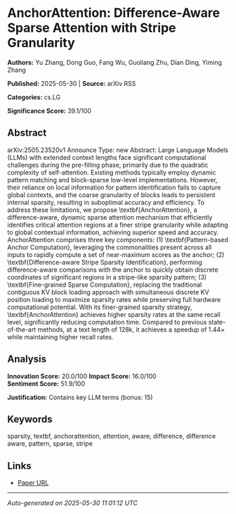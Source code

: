 # AnchorAttention: Difference-Aware Sparse Attention with Stripe Granularity

**Authors:** Yu Zhang, Dong Guo, Fang Wu, Guoliang Zhu, Dian Ding, Yiming Zhang

**Published:** 2025-05-30 | **Source:** arXiv RSS

**Categories:** cs.LG

**Significance Score:** 39.1/100

## Abstract

arXiv:2505.23520v1 Announce Type: new 
Abstract: Large Language Models (LLMs) with extended context lengths face significant computational challenges during the pre-filling phase, primarily due to the quadratic complexity of self-attention. Existing methods typically employ dynamic pattern matching and block-sparse low-level implementations. However, their reliance on local information for pattern identification fails to capture global contexts, and the coarse granularity of blocks leads to persistent internal sparsity, resulting in suboptimal accuracy and efficiency. To address these limitations, we propose \textbf{AnchorAttention}, a difference-aware, dynamic sparse attention mechanism that efficiently identifies critical attention regions at a finer stripe granularity while adapting to global contextual information, achieving superior speed and accuracy. AnchorAttention comprises three key components: (1) \textbf{Pattern-based Anchor Computation}, leveraging the commonalities present across all inputs to rapidly compute a set of near-maximum scores as the anchor; (2) \textbf{Difference-aware Stripe Sparsity Identification}, performing difference-aware comparisons with the anchor to quickly obtain discrete coordinates of significant regions in a stripe-like sparsity pattern; (3) \textbf{Fine-grained Sparse Computation}, replacing the traditional contiguous KV block loading approach with simultaneous discrete KV position loading to maximize sparsity rates while preserving full hardware computational potential. With its finer-grained sparsity strategy, \textbf{AnchorAttention} achieves higher sparsity rates at the same recall level, significantly reducing computation time. Compared to previous state-of-the-art methods, at a text length of 128k, it achieves a speedup of 1.44$\times$ while maintaining higher recall rates.

## Analysis

**Innovation Score:** 20.0/100
**Impact Score:** 16.0/100  
**Sentiment Score:** 51.9/100

**Justification:** Contains key LLM terms (bonus: 15)

## Keywords

sparsity, textbf, anchorattention, attention, aware, difference, difference aware, pattern, sparse, stripe

## Links

- [Paper URL](https://arxiv.org/abs/2505.23520)

---
*Auto-generated on 2025-05-30 11:01:12 UTC*
